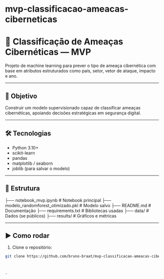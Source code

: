 ﻿# mvp-classificacao-ameacas-ciberneticas

# 🔐 Classificação de Ameaças Cibernéticas — MVP

Projeto de machine learning para prever o tipo de ameaça cibernética com base em atributos estruturados como país, setor, vetor de ataque, impacto e ano.

---

## 🎯 Objetivo

Construir um modelo supervisionado capaz de classificar ameaças cibernéticas, apoiando decisões estratégicas em segurança digital.

---

## 🛠️ Tecnologias

- Python 3.10+
- scikit-learn
- pandas
- matplotlib / seaborn
- joblib (para salvar o modelo)

---

## 📂 Estrutura
├── notebook_mvp.ipynb         # Notebook principal ├── modelo_randomforest_otimizado.pkl  # Modelo salvo ├── README.md                  # Documentação ├── requirements.txt           # Bibliotecas usadas ├── data/                      # Dados (se públicos) ├── results/                   # Gráficos e métricas

---

## ▶️ Como rodar

1. Clone o repositório:
```bash
git clone https://github.com/bruno-braat/mvp-classificacao-ameacas-ciberneticas



- 
